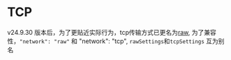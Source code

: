 # TCP

v24.9.30 版本后，为了更贴近实际行为，tcp传输方式已更名为[raw](./raw.md), 为了兼容性，`"network": "raw"` 和 "network": "tcp", `rawSettings`和`tcpSettings` 互为别名